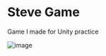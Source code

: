 # Steve Game
Game I made for Unity practice


![image](https://user-images.githubusercontent.com/36943811/116945554-cfd03780-ac2c-11eb-9fe7-08d972fa2cfa.png)


